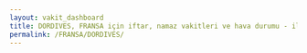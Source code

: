 ```yaml
---
layout: vakit_dashboard
title: DORDIVES, FRANSA için iftar, namaz vakitleri ve hava durumu - ilçe/eyalet seç
permalink: /FRANSA/DORDIVES/
---
```


<script type="text/javascript">
  var GLOBAL_COUNTRY = 'FRANSA';
  var GLOBAL_CITY = 'DORDIVES';
  var GLOBAL_STATE = '';
  var lat = 72;
  var lon = 21;
</script>
